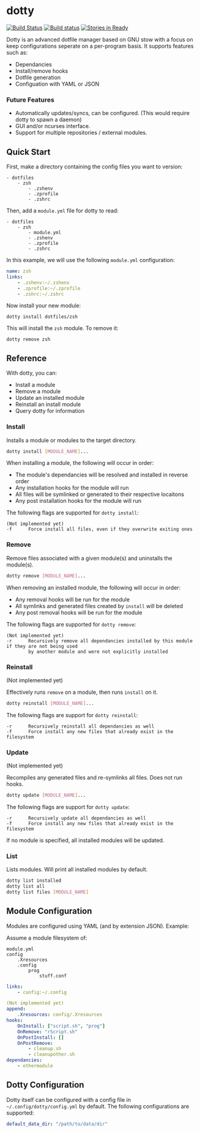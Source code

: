 # dotty #
[![Build Status](https://travis-ci.org/Lindenk/dotty.svg?branch=master)](https://travis-ci.org/Lindenk/dotty)
[![Build status](https://ci.appveyor.com/api/projects/status/ob7ueebe01pgt4vb/branch/master?svg=true)](https://ci.appveyor.com/project/Lindenk/dotty/branch/master)
[![Stories in Ready](https://badge.waffle.io/Lindenk/dotty.svg?label=ready&title=Ready)](http://waffle.io/Lindenk/dotty)


Dotty is an advanced dotfile manager based on GNU stow with a focus on keep configurations seperate on a per-program basis. It supports features such as:

- Dependancies
- Install/remove hooks
- Dotfile generation
- Configuation with YAML or JSON

### Future Features ##

- Automatically updates/syncs, can be configured. (This would require dotty to spawn a daemon)
- GUI and/or ncurses interface.
- Support for multiple repositories / external modules.

## Quick Start ##

First, make a directory containing the config files you want to version:

```
- dotfiles
    - zsh
        - .zshenv
        - .zprofile
        - .zshrc
```

Then, add a `module.yml` file for dotty to read:

```
- dotfiles 
    - zsh 
        - module.yml
        - .zshenv 
        - .zprofile 
        - .zshrc
```

In this example, we will use the following `module.yml` configuration:

```yaml 
name: zsh 
links: 
    - .zshenv:~/.zshenv 
    - .zprofile:~/.zprofile 
    - .zshrc:~/.zshrc 
```

Now install your new module:

```
dotty install dotfiles/zsh 
```

This will install the `zsh` module. To remove it:

```
dotty remove zsh 
```

## Reference ##

With dotty, you can:
- Install a module
- Remove a module
- Update an installed module
- Reinstall an install module
- Query dotty for information

### Install ###
Installs a module or modules to the target directory.

```bash
dotty install [MODULE_NAME]...
```

When installing a module, the following will occur in order:

- The module's dependancies will be resolved and installed in reverse order
- Any installation hooks for the module will run
- All files will be symlinked or generated to their respective locaitons
- Any post installation hooks for the module will run

The following flags are supported for `dotty install`:

```
(Not implemented yet)
-f      Force install all files, even if they overwrite exiting ones
```



### Remove ###
Remove files associated with a given module(s) and uninstalls the module(s).

```bash
dotty remove [MODULE_NAME]...
```

When removing an installed module, the following will occur in order:

- Any removal hooks will be run for the module
- All symlinks and generated files created by `install` will be deleted
- Any post removal hooks will be run for the module

The following flags are supported for `dotty remove`:

```
(Not implemented yet)
-r      Recursively remove all dependancies installed by this module if they are not being used
        by another module and were not explicitly installed
```

### Reinstall ###
(Not implemented yet)

Effectively runs `remove` on a module, then runs `install` on it.

```bash
dotty reinstall [MODULE_NAME]...
```

The following flags are support for `dotty reinstall`:

```
-r      Recursively reinstall all dependancies as well
-f      Force install any new files that already exist in the filesystem
```

### Update ###
(Not implemented yet)

Recompiles any generated files and re-symlinks all files. Does not run hooks.

```bash
dotty update [MODULE_NAME]...
```

The following flags are support for `dotty update`:

```
-r      Recursively update all dependancies as well
-f      Force install any new files that already exist in the filesystem
```

If no module is specified, all installed modules will be updated.

### List ###
Lists modules. Will print all installed modules by default.

```bash
dotty list installed
dotty list all
dotty list files [MODULE_NAME]
```


## Module Configuration ##

Modules are configured using YAML (and by extension JSON). Example:

Assume a module filesystem of:

```
module.yml
config
    .Xresources
    .config
        prog
            stuff.conf
```

```yaml
links:
    - config:~/.config

(Not implemented yet)
append:
    .Xresources: config/.Xresources
hooks:
    OnInstall: ["script.sh", "prog"]
    OnRemove: "rScript.sh"
    OnPostInstall: []
    OnPostRemove: 
        - cleanup.sh
        - cleanupother.sh
dependancies:
    - othermodule
```

## Dotty Configuration ##

Dotty itself can be configured with a config file in `~/.config/dotty/config.yml` by default. The following configurations are supported:

```yaml
default_data_dir: "/path/to/data/dir"
```
